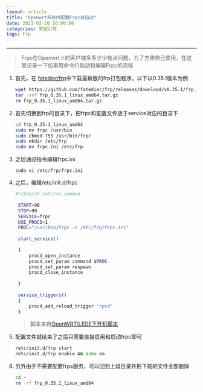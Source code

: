 ```yaml
---
layout: article
title: "Openwrt系统内配置Frpc自启动"
date: 2021-03-20 10:00:00
categories: 安装引导
tags: Frp
---
```


---

> Frpc在Openwrt上的客户端多多少少有点问题，为了方便自己使用，在这里记录一下如果用命令行启动和编辑Frpc的流程

1. 首先，在 [fatedier/frp](https://github.com/fatedier/frp/releases/)中下载最新版的frp打包程序，以下以0.35.1版本为例

   ```bash
   wget https://github.com/fatedier/frp/releases/download/v0.35.1/frp_0.35.1_linux_amd64.tar.gz
   tar -xvf frp_0.35.1_linux_amd64.tar.gz
   rm frp_0.35.1_linux_amd64.tar.gz
   ```

2. 首先切换到frp的目录下，把frpc和配置文件放于service对应的目录下

   ```bash
   cd frp_0.35.1_linux_amd64
   sudo mv frpc /usr/bin
   sudo chmod 755 /usr/bin/frpc 
   sudo mkdir /etc/frp
   sudo mv frpc.ini /etc/frp 
   ```

3. 之后通过指令编辑frpc.ini

   `sudo vi /etc/frp/frpc.ini`

4. 之后，编辑/etc/init.d/frpc

   ```bash
   #!/bin/sh /etc/rc.common
    
    START=90
    STOP=90
    SERVICE=frpc
    USE_PROCD=1
    PROC="/usr/bin/frpc -c /etc/frp/frpc.ini"
    
    start_service()
    
    {
        procd_open_instance
        procd_set_param command $PROC
        procd_set_param respawn
        procd_close_instance
    
    }
    
    service_triggers()
    {
        procd_add_reload_trigger "rpcd"
    }
    ```

   > 脚本来自[OpenWRT/LEDE下开机脚本](https://juejin.cn/post/6844904014446854158)

5. 配置文件就结束了之后只需要直接启用和启动frpc即可

   ```bash
   /etc/init.d/frp start
   /etc/init.d/frp enable && echo on
   ```

6. 另外由于不需要配置frps服务，可以回到上级目录并把下载的文件全部删除

   ```bash
   cd ~
   rm -rf frp_0.35.1_linux_amd64
   ```
